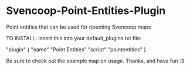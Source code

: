 # Svencoop-Point-Entities-Plugin
Point entities that can be used for ripenting Svencoop maps

TO INSTALL:
Insert this into your default_plugins.txt file:

"plugin"
{
  "name" "Point Entities"
  "script" "pointentities"
}

Be sure to check out the example map on usage.
Thanks, and have fun :3
